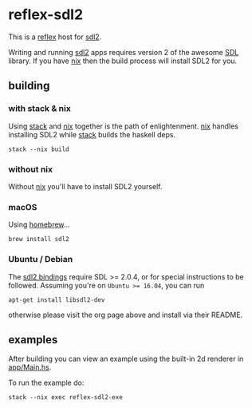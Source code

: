 # reflex-sdl2

This is a [reflex][2] host for [sdl2][0].

Writing and running [sdl2][0] apps requires version 2 of the awesome [SDL][1]
library. If you have [nix][4] then the build process will install SDL2 for you.


## building

### with stack & nix

Using [stack][3] and [nix][4] together is the path of enlightenment. [nix][4]
handles installing SDL2 while [stack][3] builds the haskell deps.

    stack --nix build

### without nix

Without [nix][4] you'll have to install SDL2 yourself.

### macOS

Using [homebrew](https://brew.sh/)...

    brew install sdl2

### Ubuntu / Debian

The [sdl2 bindings][0] require SDL >= 2.0.4, or for special instructions
to be followed. Assuming you're on `Ubuntu >= 16.04`, you can run

    apt-get install libsdl2-dev

otherwise please visit the org page above and install via their README.


## examples

After building you can view an example using the built-in 2d renderer in
[app/Main.hs](https://github.com/schell/reflex-sdl2/blob/master/app/Main.hs).

To run the example do:

    stack --nix exec reflex-sdl2-exe


[0]: http://hackage.haskell.org/package/sdl2 "sdl2 haskell bindings"
[1]: http://libsdl.org "Simple Direct Media Layer"
[2]: https://github.com/reflex-frp/reflex "reflex frp"
[3]: https://docs.haskellstack.org/en/stable/README/ "the haskell tool stack"
[4]: https://nixos.org "Nix"
[5]: https://github.com/reflex-frp/reflex-platform "the reflex platform"
